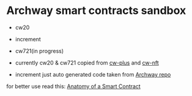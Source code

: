 # Archway smart contracts sandbox

- cw20
- increment
- cw721(in progress)

- currently cw20 & cw721 copied from [cw-plus](https://github.com/CosmWasm/cw-plus) and [cw-nft](https://github.com/CosmWasm/cw-nfts)

- increment just auto generated code taken from [Archway repo](https://github.com/archway-network/archway-templates/tree/main/increment)

for better use read this:
[Anatomy of a Smart Contract](https://docs.cosmwasm.com/dev-academy/develop-smart-contract/intro/)